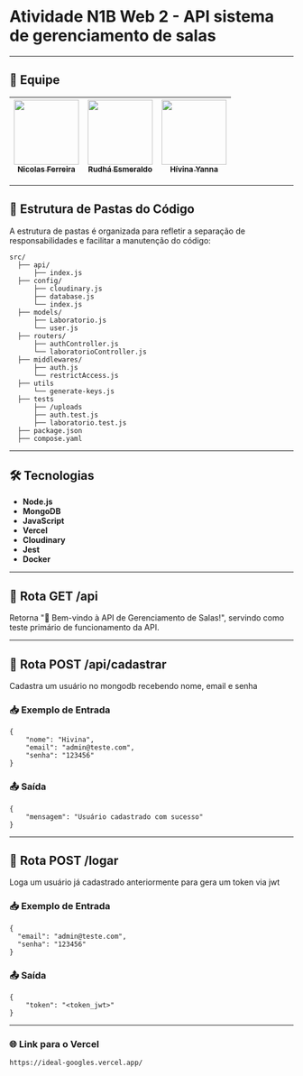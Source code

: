 # Atividade N1B Web 2 - API sistema de gerenciamento de salas

---

## 👥 Equipe
| [<img loading="lazy" src="https://avatars.githubusercontent.com/u/106767229?s=400&u=d91f527c50979c457174cc70127a0411747c70e5&v=4" width=115><br><sub>Nicolas Ferreira</sub>](https://github.com/Niccofs) | [<img loading="lazy" src="https://avatars.githubusercontent.com/u/100231973?v=4" width=115><br><sub>Rudhá Esmeraldo</sub>](https://github.com/rudhaesmeraldo) | [<img loading="lazy" src="https://avatars.githubusercontent.com/u/90151294?v=4" width=115><br><sub>Hívina Yanna</sub>](https://github.com/hivinayanna) |
| :---: | :---: | :---: |

---

## 📁 Estrutura de Pastas do Código

A estrutura de pastas é organizada para refletir a separação de responsabilidades e facilitar a manutenção do código:

```
src/
  ├── api/
      ├── index.js
  ├── config/
      ├── cloudinary.js
      ├── database.js
      └── index.js
  ├── models/
      ├── Laboratorio.js
      └── user.js
  ├── routers/
      ├── authController.js
      └── laboratorioController.js    
  ├── middlewares/
      ├── auth.js
      └── restrictAccess.js
  ├── utils
      └── generate-keys.js
  ├── tests
      ├── /uploads
      ├── auth.test.js
      ├── laboratorio.test.js    
  ├── package.json
  ├── compose.yaml
```
---

## 🛠 Tecnologias

- **Node.js**
- **MongoDB**
- **JavaScript**
- **Vercel**
- **Cloudinary**
- **Jest**
- **Docker**
  
---

## 🚀 Rota GET /api

Retorna "🚀 Bem-vindo à API de Gerenciamento de Salas!", servindo como teste primário de funcionamento da API.

---

## 📝 Rota POST /api/cadastrar

Cadastra um usuário no mongodb recebendo nome, email e senha

### 📥 Exemplo de Entrada

```
{
    "nome": "Hivina",
    "email": "admin@teste.com",
    "senha": "123456"
}
```

### 📤 Saída

```
{
    "mensagem": "Usuário cadastrado com sucesso"
}
```
---

## 🔐 Rota POST /logar

Loga um usuário já cadastrado anteriormente para gera um token via jwt

### 📥 Exemplo de Entrada
```
{
  "email": "admin@teste.com",
  "senha": "123456"
}
```

### 📤 Saída

```
{
    "token": "<token_jwt>"
}
```
---

### 🌐 Link para o Vercel

```
https://ideal-googles.vercel.app/
```
